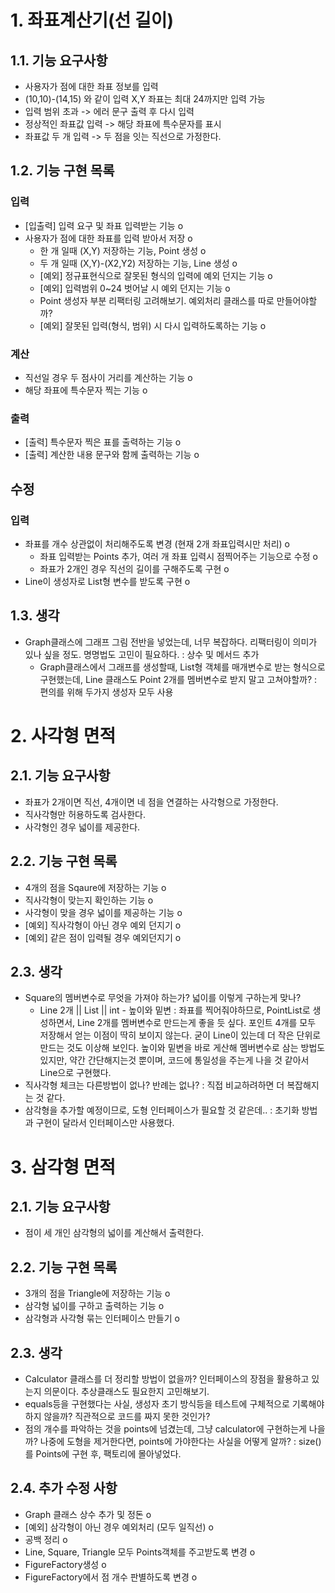 # 1. 좌표계산기(선 길이)

## 1.1. 기능 요구사항
- 사용자가 점에 대한 좌표 정보를 입력
- (10,10)-(14,15) 와 같이 입력 X,Y 좌표는 최대 24까지만 입력 가능
- 입력 범위 초과 -> 에러 문구 출력 후 다시 입력
- 정상적인 좌표값 입력 -> 해당 좌표에 특수문자를 표시
- 좌표값 두 개 입력 -> 두 점을 잇는 직선으로 가정한다.


## 1.2. 기능 구현 목록
### 입력
- [입출력] 입력 요구 및 좌표 입력받는 기능 o
- 사용자가 점에 대한 좌표를 입력 받아서 저장 o
    - 한 개 일때 (X,Y) 저장하는 기능, Point 생성 o
    - 두 개 일때 (X,Y)-(X2,Y2) 저장하는 기능, Line 생성 o
    - [예외] 정규표현식으로 잘못된 형식의 입력에 예외 던지는 기능 o
    - [예외] 입력범위 0~24 벗어날 시 예외 던지는 기능 o
    - Point 생성자 부분 리팩터링 고려해보기. 예외처리 클래스를 따로 만들어야할까?
    - [예외] 잘못된 입력(형식, 범위) 시 다시 입력하도록하는 기능 o
### 계산
- 직선일 경우 두 점사이 거리를 계산하는 기능 o
- 해당 좌표에 특수문자 찍는 기능 o
### 출력
- [출력] 특수문자 찍은 표를 출력하는 기능 o
- [출력] 계산한 내용 문구와 함께 출력하는 기능 o

## 수정
### 입력
- 좌표를 개수 상관없이 처리해주도록 변경 (현재 2개 좌표입력시만 처리) o
  - 좌표 입력받는 Points 추가, 여러 개 좌표 입력시 점찍어주는 기능으로 수정 o
  - 좌표가 2개인 경우 직선의 길이를 구해주도록 구현 o
- Line이 생성자로 List<Point>형 변수를 받도록 구현 o
## 1.3. 생각
- Graph클래스에 그래프 그림 전반을 넣었는데, 너무 복잡하다. 리팩터링이 의미가 있나 싶을 정도. 명명법도 고민이 필요하다. : 상수 및 메서드 추가
  - Graph클래스에서 그래프를 생성할때, List<point>형 객체를 매개변수로 받는 형식으로 구현했는데, Line 클래스도 Point 2개를 멤버변수로 받지 말고 고쳐야할까? : 편의를 위해 두가지 생성자 모두 사용

# 2. 사각형 면적
## 2.1. 기능 요구사항
- 좌표가 2개이면 직선, 4개이면 네 점을 연결하는 사각형으로 가정한다.
- 직사각형만 허용하도록 검사한다.
- 사각형인 경우 넓이를 제공한다.

## 2.2. 기능 구현 목록
- 4개의 점을 Sqaure에 저장하는 기능 o
- 직사각형이 맞는지 확인하는 기능 o
- 사각형이 맞을 경우 넓이를 제공하는 기능 o
- [예외] 직사각형이 아닌 경우 예외 던지기 o
- [예외] 같은 점이 입력될 경우 예외던지기 o

## 2.3. 생각 
- Square의 멤버변수로 무엇을 가져야 하는가? 넓이를 이렇게 구하는게 맞나?
  - Line 2개 || List<Point> || int - 높이와 밑변 : 좌표를 찍어줘야하므로, PointList로 생성하면서, Line 2개를 멤버변수로 만드는게 좋을 듯 싶다. 포인트 4개를 모두 저장해서 얻는 이점이 딱히 보이지 않는다. 굳이 Line이 있는데 더 작은 단위로 만드는 것도 이상해 보인다. 높이와 밑변을 바로 게산해 멤버변수로 삼는 방법도 있지만, 약간 간단해지는것 뿐이며, 코드에 통일성을 주는게 나을 것 같아서 Line으로 구현했다.
- 직사각형 체크는 다른방법이 없나? 반례는 없나? : 직접 비교하려하면 더 복잡해지는 것 같다.
- 삼각형을 추가할 예정이므로, 도형 인터페이스가 필요할 것 같은데.. : 초기화 방법과 구현이 달라서 인터페이스만 사용했다.
# 3. 삼각형 면적
## 2.1. 기능 요구사항
- 점이 세 개인 삼각형의 넓이를 계산해서 출력한다.

## 2.2. 기능 구현 목록
- 3개의 점을 Triangle에 저장하는 기능 o
- 삼각형 넓이를 구하고 출력하는 기능 o
- 삼각형과 사각형 묶는 인터페이스 만들기 o

## 2.3. 생각
- Calculator 클래스를 더 정리할 방법이 없을까? 인터페이스의 장점을 활용하고 있는지 의문이다. 추상클래스도 필요한지 고민해보기.
- equals등을 구현했다는 사실, 생성자 초기 방식등을 테스트에 구체적으로 기록해야하지 않을까? 직관적으로 코드를 짜지 못한 것인가?
- 점의 개수를 파악하는 것을 points에 넘겼는데, 그냥 calculator에 구현하는게 나을까? 나중에 도형을 제거한다면, points에 가야한다는 사실을 어떻게 알까? : size()를 Points에 구현 후, 팩토리에 몰아넣었다.

## 2.4. 추가 수정 사항
- Graph 클래스 상수 추가 및 정돈 o
- [예외] 삼각형이 아닌 경우 예외처리 (모두 일직선) o
- 공백 정리 o
- Line, Square, Triangle 모두 Points객체를 주고받도록 변경 o
- FigureFactory생성 o
- FigureFactory에서 점 개수 판별하도록 변경 o 